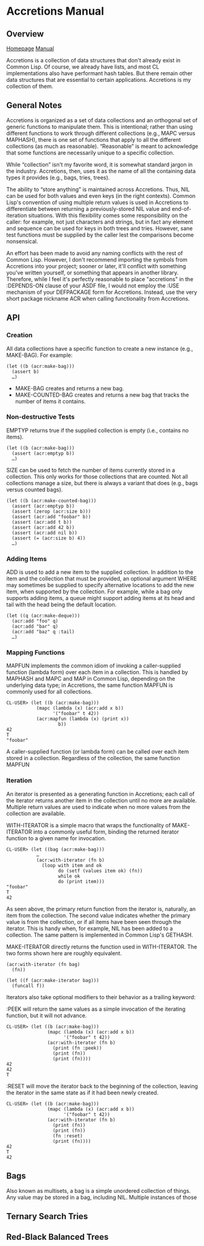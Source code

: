Accretions Manual
===============

Overview
--------

[Homepage][home] [Manual][manual]

Accretions is a collection of data structures that don't already exist
in Common Lisp.  Of course, we already have lists, and most CL
implementations also have performant hash tables.  But there remain
other data structures that are essential to certain applications.
Accretions is my collection of them.

[home]:    https://krz8.github.io/accretions        "Accretions Homepage"
[manual]:  https://krz8.github.io/accretions/manual "Accretions Manual"


General Notes
-------------

Accretions is organized as a set of data collections and an orthogonal
set of generic functions to manipulate them.  This is intentional;
rather than using different functions to work through different
collections (e.g., MAPC versus MAPHASH), there is one set of functions
that apply to all the different collections (as much as reasonable).
“Reasonable” is meant to acknowledge that some functions are
necessarily unique to a specific collection.

While “collection” isn't my favorite word, it is somewhat standard
jargon in the industry.  Accretions, then, uses it as the name of all
the containing data types it provides (e.g., bags, tries, trees).

The ability to “store anything” is maintained across Accretions.
Thus, NIL can be used for both values and even keys (in the right
contexts).  Common Lisp's convention of using multiple return values
is used in Accretions to differentiate between returning a
previously-stored NIL value and end-of-iteration situations.  With
this flexibility comes some responsibility on the caller: for example,
not just characters and strings, but in fact any element and sequence
can be used for keys in both trees and tries.  However, sane test
functions must be supplied by the caller lest the comparisons become
nonsensical.

An effort has been made to avoid any naming conflicts with the rest of
Common Lisp.  However, I don't recommend importing the symbols from
Accretions into your project; sooner or later, it'll conflict with
something you've written yourself, or something that appears in
another library.  Therefore, while I feel it's perfectly reasonable to
place "accretions" in the :DEPENDS-ON clause of your ASDF file, I
would not employ the :USE mechanism of your DEFPACKAGE form for
Accretions.  Instead, use the very short package nickname ACR when
calling functionality from Accretions.


API
---

### Creation

All data collections have a specific function to create a new instance
(e.g., MAKE-BAG).  For example:

    (let ((b (acr:make-bag)))
      (assert b)
      …)

- MAKE-BAG creates and returns a new bag.
- MAKE-COUNTED-BAG creates and returns a new bag that tracks the
  number of items it contains.

### Non-destructive Tests

EMPTYP returns true if the supplied collection is empty (i.e.,
contains no items).

    (let ((b (acr:make-bag)))
      (assert (acr:emptyp b))
      …)

SIZE can be used to fetch the number of items currently stored in a
collection.  This only works for those collections that are counted.
Not all collections manage a size, but there is always a variant that
does (e.g., bags versus counted bags).

    (let ((b (acr:make-counted-bag)))
      (assert (acr:emptyp b))
      (assert (zerop (acr:size b)))
      (assert (acr:add "foobar" b))
      (assert (acr:add t b))
      (assert (acr:add 42 b))
      (assert (acr:add nil b))
      (assert (= (acr:size b) 4))
      …)

### Adding Items

ADD is used to add a new item to the supplied collection.  In addition
to the item and the collection that must be provided, an optional
argument WHERE may sometimes be supplied to specify alternative
locations to add the new item, when supported by the collection.  For
example, while a bag only supports adding items, a queue might support
adding items at its head and tail with the head being the default
location.

    (let ((q (acr:make-deque)))
      (acr:add "foo" q)
      (acr:add "bar" q)
      (acr:add "baz" q :tail)
      …)

### Mapping Functions

MAPFUN implements the common idiom of invoking a caller-supplied
function (lambda form) over each item in a collection.  This is
handled by MAPHASH and MAPC and MAP in Common Lisp, depending on the
underlying data type; in Accretions, the same function MAPFUN is
commonly used for all collections.

    CL-USER> (let ((b (acr:make-bag)))
               (mapc (lambda (x) (acr:add x b))
                     '("foobar" t 42))
               (acr:mapfun (lambda (x) (print x))
                       b))
    42
    T
    "foobar"

A caller-supplied function (or lambda form) can be called over each
item stored in a collection.  Regardless of the collection, the same
function MAPFUN

### Iteration

An iterator is presented as a generating function in Accretions; each
call of the iterator returns another item in the collection until no
more are available.  Multiple return values are used to indicate when
no more values from the collection are available.

WITH-ITERATOR is a simple macro that wraps the functionality of
MAKE-ITERATOR into a commonly useful form, binding the returned
iterator function to a given name for invocation.

    CL-USER> (let ((bag (acr:make-bag)))
               …
               (acr:with-iterator (fn b)
                 (loop with item and ok
                       do (setf (values item ok) (fn))
                       while ok
                       do (print item)))
    "foobar"
    T
    42

As seen above, the primary return function from the iterator is,
naturally, an item from the collection.  The second value indicates
whether the primary value is from the collection, or if all items have
been seen through the iterator.  This is handy when, for example, NIL
has been added to a collection.  The same pattern is implemented in
Common Lisp's GETHASH.

MAKE-ITERATOR directly returns the function used in WITH-ITERATOR.
The two forms shown here are roughly equivalent.

    (acr:with-iterator (fn bag)
      (fn))
    
    (let ((f (acr:make-iterator bag)))
      (funcall f))

Iterators also take optional modifiers to their behavior as a trailing
keyword:

:PEEK will return the same values as a simple invocation of the
iterating function, but it will not advance.

    CL-USER> (let ((b (acr:make-bag)))
                   (mapc (lambda (x) (acr:add x b))
                         '("foobar" t 42))
                   (acr:with-iterator (fn b)
                     (print (fn :peek))
                     (print (fn))
                     (print (fn))))
    42
    42
    T

:RESET will move the iterator back to the beginning of the
collection, leaving the iterator in the same state as if it had been
newly created.

    CL-USER> (let ((b (acr:make-bag)))
                   (mapc (lambda (x) (acr:add x b))
                         '("foobar" t 42))
                   (acr:with-iterator (fn b)
                     (print (fn))
                     (print (fn))
                     (fn :reset)
                     (print (fn))))
    42
    T
    42


Bags
----

Also known as multisets, a bag is a simple unordered collection of things.
Any value may be stored in a bag, including NIL.  Multiple instances of
those


Ternary Search Tries
--------------------


Red-Black Balanced Trees
------------------------
